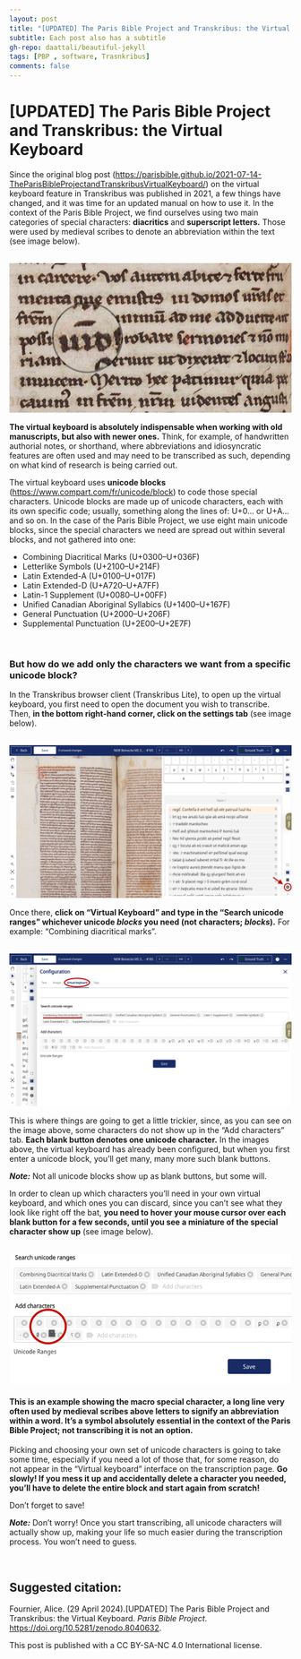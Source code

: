 ```yaml
---
layout: post
title: "[UPDATED] The Paris Bible Project and Transkribus: the Virtual Keyboard"
subtitle: Each post also has a subtitle
gh-repo: daattali/beautiful-jekyll
tags: [PBP , software, Trasnkribus]
comments: false
---
```


# **[UPDATED] The Paris Bible Project and Transkribus: the Virtual Keyboard** 

Since the original blog post (https://parisbible.github.io/2021-07-14-TheParisBibleProjectandTranskribusVirtualKeyboard/) on the virtual keyboard feature in Transkribus was published in 2021, a few things have changed, and it was time for an updated manual on how to use it. In the context of the Paris Bible Project, we find ourselves using two main categories of special characters: **diacritics** and **superscript letters.** Those were used by medieval scribes to denote an abbreviation within the text (see image below). 

<br>

<img src="/assets/Macron_example.png">

**The virtual keyboard is absolutely indispensable when working with old manuscripts, but also with newer ones.** Think, for example, of handwritten authorial notes, or shorthand, where abbreviations and idiosyncratic features are often used and may need to be transcribed as such, depending on what kind of research is being carried out. 

The virtual keyboard uses **unicode blocks** (https://www.compart.com/fr/unicode/block) to code those special characters. Unicode blocks are made up of unicode characters, each with its own specific code; usually, something along the lines of: U+0… or U+A… and so on. In the case of the Paris Bible Project, we use eight main unicode blocks, since the special characters we need are spread out within several blocks, and not gathered into one:

- Combining Diacritical Marks (U+0300–U+036F)
- Letterlike Symbols (U+2100–U+214F)
- Latin Extended-A (U+0100–U+017F)
- Latin Extended-D (U+A720–U+A7FF)
- Latin-1 Supplement (U+0080–U+00FF)
- Unified Canadian Aboriginal Syllabics (U+1400–U+167F)
- General Punctuation (U+2000–U+206F)
- Supplemental Punctuation (U+2E00–U+2E7F)

<br>

### But how do we add only the characters we want from a specific unicode block?

In the Transkribus browser client (Transkribus Lite), to open up the virtual keyboard, you first need to open the document you wish to transcribe. Then, **in the bottom right-hand corner, click on the settings tab** (see image below).

<br>

<img src="/assets/VK_IMG1.png">

<br>

Once there, **click on “Virtual Keyboard” and type in the “Search unicode ranges” whichever unicode *blocks* you need (not characters; *blocks*).** For example: “Combining diacritical marks”. 

<br>

<img src="/assets/VK_IMG2.png">

<br>

This is where things are going to get a little trickier, since, as you can see on the image above, some characters do not show up in the “Add characters” tab. **Each blank button denotes one unicode character.** In the images above, the virtual keyboard has already been configured, but when you first enter a unicode block, you’ll get many, many more such blank buttons.

***Note:*** Not all unicode blocks show up as blank buttons, but some will. 

In order to clean up which characters you’ll need in your own virtual keyboard, and which ones you can discard, since you can’t see what they look like right off the bat, **you need to hover your mouse cursor over each blank button for a few seconds, until you see a miniature of the special character show up** (see image below). 

<br>

<img src="/assets/VK_IMG3.png">

#### This is an example showing the macro special character, a long line very often used by medieval scribes above letters to signify an abbreviation within a word. It’s a symbol absolutely essential in the context of the Paris Bible Project; not transcribing it is not an option.

Picking and choosing your own set of unicode characters is going to take some time, especially if you need a lot of those that, for some reason, do not appear in the “Virtual keyboard” interface on the transcription page. **Go slowly! If you mess it up and accidentally delete a character you needed, you’ll have to delete the entire block and start again from scratch!** 

Don’t forget to save!

***Note:*** Don’t worry! Once you start transcribing, all unicode characters will actually show up, making your life so much easier during the transcription process. You won’t need to guess.

<br>

## **Suggested citation:** 

Fournier, Alice. (29 April 2024).[UPDATED] The Paris Bible Project and Transkribus: the Virtual Keyboard. *Paris Bible Project*. https://doi.org/10.5281/zenodo.8040632. 

This post is published with a CC BY-SA-NC 4.0 International license.
